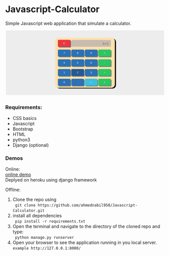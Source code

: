 # Javascript-Calculator
Simple Javascript web application that simulate a calculator.

![Sample](https://github.com/ahmednabil950/Javascript-Calculator/blob/master/img/Selection_075.png "")

### Requirements:
* CSS basics
* Javascript
* Bootstrap
* HTML
* python3
* Django (optional)

### Demos
Online: </br>
[online demo](https://rocky-plateau-72116.herokuapp.com/) </br>
Deplyed on heroku using django framework


Offline:
1. Clone the repo using </br>
``` git clone https://github.com/ahmednabil950/Javascript-Calculator.git```
2. install all dependencies </br>
``` pip install -r requirements.txt```
3. Open the terminal and navigate to the directory of the cloned repo and type: </br>
``` python manage.py runserver```
4. Open your browser to see the application running in you local server. </br>
``` example http://127.0.0.1:8000/ ```

